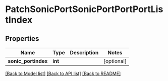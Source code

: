 # PatchSonicPortSonicPortPortPortListIndex

## Properties
Name | Type | Description | Notes
------------ | ------------- | ------------- | -------------
**sonic_portindex** | **int** |  | [optional] 

[[Back to Model list]](../README.md#documentation-for-models) [[Back to API list]](../README.md#documentation-for-api-endpoints) [[Back to README]](../README.md)


